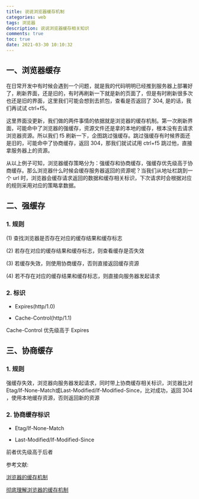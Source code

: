 ```yaml
---
title: 说说浏览器缓存机制
categories: web
tags: 浏览器
description: 说说浏览器缓存相关知识
comments: true
toc: true
date: 2021-03-30 10:10:32
---
```

## 一、浏览器缓存

在日常开发中有时候会遇到一个问题，就是我的代码明明已经推到服务器上部署好了，刷新界面，还是旧的，有时再刷新一下就是新的页面了，但是有时刷新很多次也还是旧的界面，这里我们可能会想到去抓包，查看是否返回了 304, 是的话，我们再试试 ctrl+f5。

这里界面没更新，我们做的两件事情的依据就是浏览器的缓存机制。第一次刷新界面，可能命中了浏览器的强缓存，资源文件还是拿的本地的缓存，根本没有去请求浏览器资源。所以我们 f5 刷新一下，企图跳过强缓存。跳过强缓存有时候界面还是旧的，可能命中了协商缓存，返回 304，那我们就试试用 ctrl+f5 跳过他，直接拿服务器上的资源。

从以上例子可知，浏览器缓存策略分为：强缓存和协商缓存，强缓存优先级高于协商缓存。那么浏览器什么时候会缓存服务器返回的资源呢？当我们从地址栏跳到一个 url 时，浏览器会缓存请求返回的数据和缓存相关标识，下次请求时会根据对应的规则采用对应的策略拿数据。

## 二、强缓存

### 1. 规则

(1) 查找浏览器是否存在对应的缓存结果和缓存标志

(2) 若存在对应的缓存结果和缓存标志，则查看缓存是否失效

(3) 若缓存失效，则使用协商缓存，否则直接返回缓存资源

(4) 若不存在对应的缓存结果和缓存标志，则直接向服务器发起请求

### 2. 标识

- Expires(http/1.0)

- Cache-Control(http/1.1)

Cache-Control 优先级高于 Expires

## 三、协商缓存

### 1. 规则

强缓存失效，浏览器向服务器发起请求，同时带上协商缓存相关标识，浏览器比对Etag/If-None-Match或Last-Modified/If-Modified-Since，比对成功，返回 304 ，使用本地缓存资源，否则返回新的资源

### 2. 协商缓存标识

- Etag/If-None-Match
  
- Last-Modified/If-Modified-Since

前者优先级高于后者

参考文献:

[浏览器的缓存机制](https://www.cnblogs.com/suihang/p/12855345.html)

[彻底理解浏览器的缓存机制](https://juejin.cn/post/6844903593275817998#heading-0)